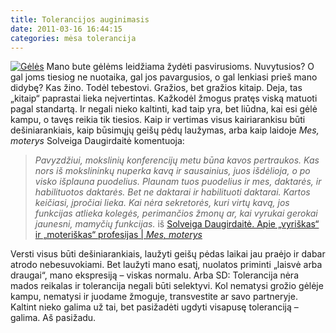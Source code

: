 ```yaml
---
title: Tolerancijos auginimasis
date: 2011-03-16 16:44:15
categories: mėsa tolerancija
---
```


[![](http://duona.files.wordpress.com/2011/03/p1050254_small.jpg "Gėlės")](http://duona.files.wordpress.com/2011/03/p1050254_small.jpg) Mano bute gėlėms leidžiama žydėti pasvirusioms. Nuvytusios? O gal joms tiesiog ne nuotaika, gal jos pavargusios, o gal lenkiasi prieš mano didybę? Kas žino. Todėl tebestovi. Gražios, bet gražios kitaip. Deja, tas „kitaip“ paprastai lieka neįvertintas. Kažkodėl žmogus pratęs viską matuoti pagal standartą. Ir negali nieko kaltinti, kad taip yra, bet liūdna, kai esi gėlė kampu, o tavęs reikia tik tiesios. Kaip ir vertimas visus kairiarankisu būti dešiniarankiais, kaip būsimųjų geišų pėdų laužymas, arba kaip laidoje *Mes, moterys* Solveiga Daugirdaitė komentuoja:

> *Pavyzdžiui, mokslinių konferencijų metu būna kavos pertraukos. Kas nors iš mokslininkų nuperka kavą ir sausainius, juos išdėlioja, o po visko išplauna puodelius. Plaunam tuos puodelius ir mes, daktarės, ir habilituotos daktarės. Bet ne daktarai ir habilituoti daktarai. Kartos keičiasi, įpročiai lieka. Kai nėra sekretorės, kuri virtų kavą, jos funkcijas atlieka kolegės, perimančios žmonų ar, kai vyrukai gerokai jaunesni, mamyčių funkcijas.* iš [Solveiga Daugirdaitė. Apie „vyriškas“ ir „moteriškas“ profesijas | *Mes, moterys*](http://www.lrt.lt/mesmoterys/news.php?strid=1812&id=3190)

Versti visus būti dešiniarankiais, laužyti geišų pėdas laikai jau praėjo ir dabar atrodo nebesuvokiami. Bet laužyti mano esatį, nuolatos priminti „laisvė arba draugai“, mano ekspresiją – viskas normalu. Arba SD: Tolerancija nėra mados reikalas ir tolerancija negali būti selektyvi. Kol nematysi grožio gėlėje kampu, nematysi ir juodame žmoguje, transvestite ar savo partneryje. Kaltint nieko galima už tai, bet pasižadėti ugdyti visapusę toleranciją – galima. Aš pasižadu.
